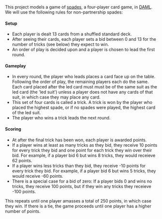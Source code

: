 This project models a game of [spades](https://en.wikipedia.org/wiki/Spades_(card_game)), a four-player card game, in [DAML](https://en.wikipedia.org/wiki/Spades_(card_game)). We will use the following rules for non-partnership spades:

#### Setup

- Each player is dealt 13 cards from a shuffled standard deck.
- After seeing their cards, each player sets a bid between 0 and 13 for the number of tricks (see below) they expect to win.
- An order of play is decided upon and a player is chosen to lead the first round.

#### Gameplay

- In every round, the player who leads places a card face up on the table. Following the order of play, the remaining players each do the same. Each card placed after the led card must must be of the same suit as the led card (the 'led suit') unless a player does not have any cards of that suit, in which case they may place any card.
- This set of four cards is called a trick. A trick is won by the player who placed the highest spade, or if no spades were played, the highest card of the led suit.
- The player who wins a trick leads the next round.

#### Scoring

- At after the final trick has been won, each player is awarded points.
- If a player wins at least as many tricks as they bid, they receive 10 points for every trick they bid and one point for each trick they win over their bid. For example, if a player bid 6 but wins 8 tricks, they would receieve 62 points.
- If a player wins less tricks than they bid, they receive -10 points for every trick they bid. For example, if a player bid 6 but wins 5 tricks, they would receive -60 points.
- There is a special case for a bid of zero: If a player bids 0 and wins no tricks, they receive 100 points, but if they win any tricks they receieve -100 points.

This repeats until one player amasses a total of 250 points, in which case they win. If there is a tie, the game proceeds until one player has a higher number of points.